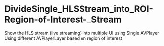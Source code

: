 # DivideSingle_HLSStream_into_ROI-Region-of-Interest-_Stream

Show the HLS stream (live streaming) into multiple UI using Single AVPlayer Using different AVPlayerLayer based on region of interest 
